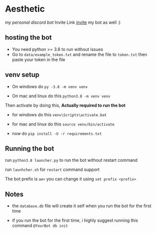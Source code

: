 # Aesthetic

*my personal discord bot*
Invite Link [invite](https://discord.com/oauth2/authorize?client_id=760052204777504778&permissions=0&scope=bot) my bot as well :)

## hosting the bot

* You need python >= 3.8 to run without issues
* Go to `data/example_token.txt` and rename the file to `token.txt` then paste your token in the file

## venv setup

* On windows do `py -3.8 -m venv venv`

* On mac and linux do this `python3.8 -m venv venv`

Then activate by doing this, __Actually required to run the bot__

* for windows do this `venv\Scripts\activate.bat`
* for mac and linux do this `source venv/bin/activate`

* now do `pip install -U -r requirements.txt`

## Running the bot

run `python3.8 launcher.py` to run the bot without restart command

run `launhcher.sh` for `restart` command support

The bot prefix is `ae>` you can change it using `set prefix <prefix>`


## Notes 

* the `database.db` file will create it self when you run the bot for the first time

* if you run the bot for the first time, i highly suggest running this command `@YourBot db init`